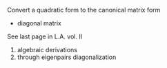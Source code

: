 Convert a quadratic form to the canonical matrix form
- diagonal matrix

See last page in L.A. vol. II

1. algebraic derivations
2. through eigenpairs diagonalization

